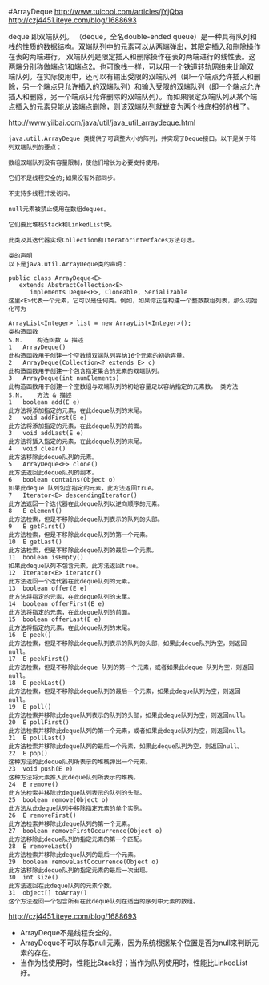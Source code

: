 #ArrayDeque
http://www.tuicool.com/articles/jYjQba
http://czj4451.iteye.com/blog/1688693


deque 即双端队列。
（deque，全名double-ended queue）是一种具有队列和栈的性质的数据结构。双端队列中的元素可以从两端弹出，其限定插入和删除操作在表的两端进行。
双端队列是限定插入和删除操作在表的两端进行的线性表。这两端分别称做端点1和端点2。也可像栈一样，可以用一个铁道转轨网络来比喻双端队列。在实际使用中，还可以有输出受限的双端队列（即一个端点允许插入和删除，另一个端点只允许插入的双端队列）和输入受限的双端队列（即一个端点允许插入和删除，另一个端点只允许删除的双端队列）。而如果限定双端队列从某个端点插入的元素只能从该端点删除，则该双端队列就蜕变为两个栈底相邻的栈了。


http://www.yiibai.com/java/util/java_util_arraydeque.html

	java.util.ArrayDeque 类提供了可调整大小的阵列，并实现了Deque接口。以下是关于阵列双端队列的要点：
	
	数组双端队列没有容量限制，使他们增长为必要支持使用。
	
	它们不是线程安全的;如果没有外部同步。
	
	不支持多线程并发访问。
	
	null元素被禁止使用在数组deques。
	
	它们要比堆栈Stack和LinkedList快。
	
	此类及其迭代器实现Collection和Iteratorinterfaces方法可选。
	
	类的声明
	以下是java.util.ArrayDeque类的声明：
	
	public class ArrayDeque<E>
	   extends AbstractCollection<E>
	      implements Deque<E>, Cloneable, Serializable
	这里<E>代表一个元素，它可以是任何类。例如，如果你正在构建一个整数数组列表，那么初始化可为
	
	ArrayList<Integer> list = new ArrayList<Integer>();  
	类构造函数
	S.N.	构造函数 & 描述
	1	ArrayDeque()
	此构造函数用于创建一个空数组双端队列容纳16个元素的初始容量。
	2	ArrayDeque(Collection<? extends E> c) 
	此构造函数用于创建一个包含指定集合的元素的双端队列。
	3	ArrayDeque(int numElements)
	此构造函数用于创建一个空数组与双端队列的初始容量足以容纳指定的元素数。 类方法
	S.N.	方法 & 描述
	1	boolean add(E e) 
	此方法将添加指定的元素，在此deque队列的末尾。
	2	void addFirst(E e) 
	此方法将添加指定的元素，在此deque队列的前面。
	3	void addLast(E e) 
	此方法将插入指定的元素，在此deque队列的末尾。
	4	void clear() 
	此方法移除此deque队列的元素。
	5	ArrayDeque<E> clone() 
	此方法返回此deque队列的副本。
	6	boolean contains(Object o) 
	如果此deque 队列包含指定的元素，此方法返回true。
	7	Iterator<E> descendingIterator() 
	此方法返回一个迭代器在此deque队列以逆向顺序的元素。
	8	E element() 
	此方法检索，但是不移除此deque队列表示的队列的头部。
	9	E getFirst()
	此方法检索，但是不移除此deque队列的第一个元素。
	10	E getLast() 
	此方法检索，但是不移除此deque队列的最后一个元素。
	11	boolean isEmpty() 
	如果此deque队列不包含元素，此方法返回true。
	12	Iterator<E> iterator() 
	此方法返回一个迭代器在此deque队列的元素。
	13	boolean offer(E e)
	此方法将指定的元素，在此deque队列的末尾。
	14	boolean offerFirst(E e) 
	此方法将指定的元素，在此deque队列的前面。
	15	boolean offerLast(E e) 
	此方法将指定的元素，在此deque队列的末尾。
	16	E peek() 
	此方法检索，但是不移除此deque队列表示的队列的头部，如果此deque队列为空，则返回null。
	17	E peekFirst() 
	此方法检索，但是不移除此deque 队列的第一个元素，或者如果此deque 队列为空，则返回null。
	18	E peekLast() 
	此方法检索，但是不移除此deque队列的最后一个元素，如果此deque队列为空，则返回null。
	19	E poll() 
	此方法检索并移除此deque队列表示的队列的头部，如果此deque队列为空，则返回null。
	20	E pollFirst() 
	此方法检索并移除此deque队列的第一个元素，或者如果此deque队列为空，则返回null。
	21	E pollLast() 
	此方法检索并移除此deque队列的最后一个元素，如果此deque队列为空，则返回null。
	22	E pop() 
	这种方法的此deque队列所表示的堆栈弹出一个元素。
	23	void push(E e) 
	这种方法将元素推入此deque队列所表示的堆栈。
	24	E remove() 
	此方法检索并移除此deque队列表示的队列的头部。
	25	boolean remove(Object o) 
	此方法从此deque队列中移除指定元素的单个实例。
	26	E removeFirst() 
	此方法检索并移除此deque队列的第一个元素。
	27	boolean removeFirstOccurrence(Object o) 
	此方法移除此deque队列的指定元素的第一个匹配。
	28	E removeLast() 
	此方法检索并移除此deque队列的最后一个元素。
	29	boolean removeLastOccurrence(Object o) 
	此方法移除此deque队列的指定元素的最后一次出现。
	30	int size() 
	此方法返回在此deque队列的元素个数。
	31	object[] toArray() 
	这个方法返回一个包含所有在此deque队列在适当的序列中元素的数组。
	

http://czj4451.iteye.com/blog/1688693
	
* ArrayDeque不是线程安全的。 
* ArrayDeque不可以存取null元素，因为系统根据某个位置是否为null来判断元素的存在。 
* 当作为栈使用时，性能比Stack好；当作为队列使用时，性能比LinkedList好。 
